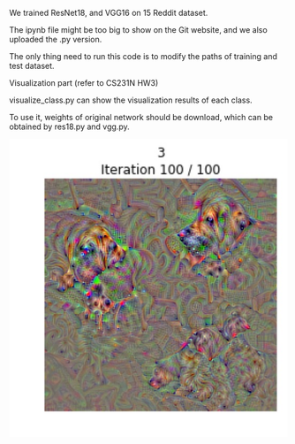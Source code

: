 We trained ResNet18, and VGG16 on 15 Reddit dataset.

The ipynb file might be too big to show on the Git website, and we also uploaded the .py version.

The only thing need to run this code is to modify the paths of training and test dataset.

Visualization part (refer to CS231N HW3)

visualize_class.py can show the visualization results of each class.

To use it, weights of original network should be download, which can be obtained by res18.py and vgg.py.


![Result](pics/WechatIMG90.jpeg)
